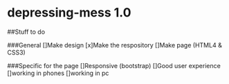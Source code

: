 # depressing-mess 1.0

##Stuff to do

###General
[]Make design
[x]Make the respository
[]Make page (HTML4 & CSS3)

###Specific for the page
[]Responsive (bootstrap)
[]Good user experience
[]working in phones
[]working in pc



